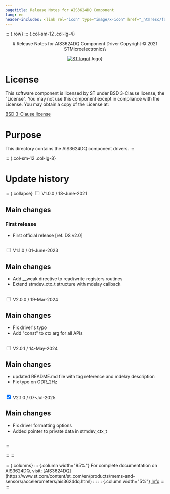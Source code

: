 ```yaml
---
pagetitle: Release Notes for AIS3624DQ Component
lang: en
header-includes: <link rel="icon" type="image/x-icon" href="_htmresc/favicon.png" />
---
```


::: {.row}
::: {.col-sm-12 .col-lg-4}

<center>
# Release Notes for AIS3624DQ Component Driver
Copyright &copy; 2021 STMicroelectronics\

[![ST logo](_htmresc/st_logo_2020.png)](https://www.st.com){.logo}
</center>

# License

This software component is licensed by ST under BSD 3-Clause license, the "License".
You may not use this component except in compliance with the License. You may obtain a copy of the License at:

[BSD 3-Clause license](https://opensource.org/licenses/BSD-3-Clause)

# Purpose

This directory contains the AIS3624DQ component drivers.
:::

::: {.col-sm-12 .col-lg-8}
# Update history

::: {.collapse}
<input type="checkbox" id="collapse-section1" aria-hidden="true">
<label for="collapse-section1" aria-hidden="true">V1.0.0 / 18-June-2021</label>
<div>

## Main changes

### First release

- First official release [ref. DS v2.0]

##

</div>

<input type="checkbox" id="collapse-section2" aria-hidden="true">
<label for="collapse-section2" aria-hidden="true">V1.1.0 / 01-June-2023</label>
<div>

## Main changes

- Add __weak directive to read/write registers routines
- Extend stmdev_ctx_t structure with mdelay callback

##

</div>

<input type="checkbox" id="collapse-section3" aria-hidden="true">
<label for="collapse-section3" aria-hidden="true">V2.0.0 / 19-Mar-2024</label>
<div>

## Main changes

- Fix driver's typo
- Add "const" to ctx arg for all APIs

##

</div>

<input type="checkbox" id="collapse-section4" aria-hidden="true">
<label for="collapse-section4" aria-hidden="true">V2.0.1 / 14-May-2024</label>
<div>

## Main changes

- updated README.md file with tag reference and mdelay description
- Fix typo on ODR_2Hz

##

</div>

<input type="checkbox" id="collapse-section5" checked aria-hidden="true">
<label for="collapse-section5" aria-hidden="true">V2.1.0 / 07-Jul-2025</label>
<div>

## Main changes

- Fix driver formatting options
- Added pointer to private data in stmdev_ctx_t

##

</div>
:::


:::
:::

<footer class="sticky">
::: {.columns}
::: {.column width="95%"}
For complete documentation on AIS3624DQ,
visit:
[AIS3624DQ](https://www.st.com/content/st_com/en/products/mems-and-sensors/accelerometers/ais3624dq.html)
:::
::: {.column width="5%"}
<abbr title="Based on template cx566953 version 2.0">Info</abbr>
:::
:::
</footer>
